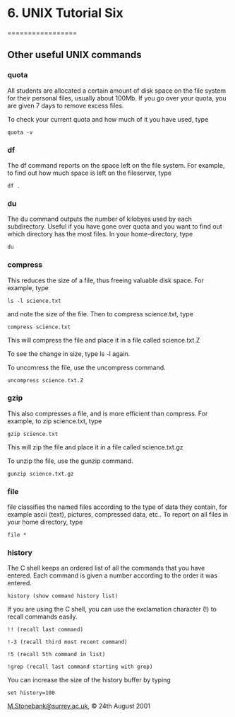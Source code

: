 # 6. UNIX Tutorial Six
=================

Other useful UNIX commands  
----------------------------

### quota

All students are allocated a certain amount of disk space on the file
system for their personal files, usually about 100Mb. If you go over
your quota, you are given 7 days to remove excess files.

To check your current quota and how much of it you have used, type

    quota -v

### df

The df command reports on the space left on the file system. For
example, to find out how much space is left on the fileserver, type

    df .

### du

The du command outputs the number of kilobyes used by each subdirectory.
Useful if you have gone over quota and you want to find out which
directory has the most files. In your home-directory, type

    du

### compress

This reduces the size of a file, thus freeing valuable disk space. For
example, type

    ls -l science.txt

and note the size of the file. Then to compress science.txt, type

    compress science.txt

This will compress the file and place it in a file called science.txt.Z

To see the change in size, type ls -l again.

To uncomress the file, use the uncompress command.

    uncompress science.txt.Z

### gzip

This also compresses a file, and is more efficient than compress. For
example, to zip science.txt, type

    gzip science.txt

This will zip the file and place it in a file called science.txt.gz

To unzip the file, use the gunzip command.

    gunzip science.txt.gz

### file

file classifies the named files according to the type of data they
contain, for example ascii (text), pictures, compressed data, etc.. To
report on all files in your home directory, type

    file *

### history

The C shell keeps an ordered list of all the commands that you have
entered. Each command is given a number according to the order it was
entered.

    history (show command history list)

If you are using the C shell, you can use the exclamation character (!)
to recall commands easily.

    !! (recall last command)

    !-3 (recall third most recent command)

    !5 (recall 5th command in list)

    !grep (recall last command starting with grep)

You can increase the size of the history buffer by typing

    set history=100


M.Stonebank@surrey.ac.uk, © 24th August 2001

